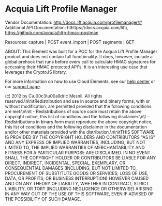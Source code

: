 # Acquia Lift Profile Manager

Vendor Documentation: http://docs.lift.acquia.com/profilemanager/#
Additional API Documentation: hthttps://docs.acquia.com/lift/, https://github.com/acquia/http-hmac-postman

Resources: 
capture | POST
event_import | POST
segments | GET

ABOUT: This Element was built for a POC for the Acquia Lift Profile Manager product and does not contain full functionality. It does, however, include a global prehook that runs before every call to calculate HMAC signatures for accessing their HMAC protected API's. It is an interesting use case that leverages the CryptoJS library.

For more information on how to use Cloud Elements, see our [help center](https://docs.cloud-elements.com) 
or our [support page](https://support.cloud-elements.com/hc/en-us).

(c) 2012 by C\u00c3\u00a9dric Mesnil. All rights reserved.\n\n\tRedistribution and use in source and binary forms, with or without modification, are permitted provided that the following conditions are met:\n\n\t    - Redistributions of source code must retain the above copyright notice, this list of conditions and the following disclaimer.\n\t    - Redistributions in binary form must reproduce the above copyright notice, this list of conditions and the following disclaimer in the documentation and/or other materials provided with the distribution.\n\n\tTHIS SOFTWARE IS PROVIDED BY THE COPYRIGHT HOLDERS AND CONTRIBUTORS \"AS IS\" AND ANY EXPRESS OR IMPLIED WARRANTIES, INCLUDING, BUT NOT LIMITED TO, THE IMPLIED WARRANTIES OF MERCHANTABILITY AND FITNESS FOR A PARTICULAR PURPOSE ARE DISCLAIMED. IN NO EVENT SHALL THE COPYRIGHT HOLDER OR CONTRIBUTORS BE LIABLE FOR ANY DIRECT, INDIRECT, INCIDENTAL, SPECIAL, EXEMPLARY, OR CONSEQUENTIAL DAMAGES (INCLUDING, BUT NOT LIMITED TO, PROCUREMENT OF SUBSTITUTE GOODS OR SERVICES; LOSS OF USE, DATA, OR PROFITS; OR BUSINESS INTERRUPTION) HOWEVER CAUSED AND ON ANY THEORY OF LIABILITY, WHETHER IN CONTRACT, STRICT LIABILITY, OR TORT (INCLUDING NEGLIGENCE OR OTHERWISE) ARISING IN ANY WAY OUT OF THE USE OF THIS SOFTWARE, EVEN IF ADVISED OF THE POSSIBILITY OF SUCH DAMAGE.

